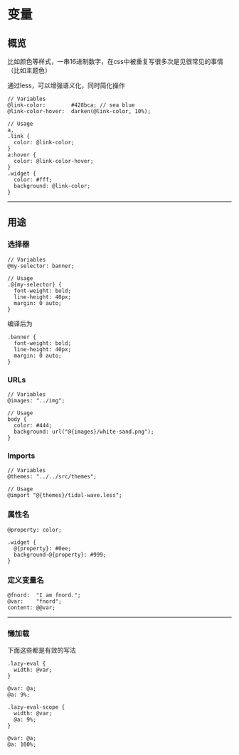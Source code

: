 # 变量

## 概览

比如颜色等样式，一串16进制数字，在css中被重复写很多次是见很常见的事情（比如主题色）

通过less，可以增强语义化，同时简化操作
```less
// Variables
@link-color:        #428bca; // sea blue
@link-color-hover:  darken(@link-color, 10%);

// Usage
a,
.link {
  color: @link-color;
}
a:hover {
  color: @link-color-hover;
}
.widget {
  color: #fff;
  background: @link-color;
}
```

---

## 用途

### 选择器
```less
// Variables
@my-selector: banner;

// Usage
.@{my-selector} {
  font-weight: bold;
  line-height: 40px;
  margin: 0 auto;
}
```
编译后为
```less
.banner {
  font-weight: bold;
  line-height: 40px;
  margin: 0 auto;
}
```

### URLs
```less
// Variables
@images: "../img";

// Usage
body {
  color: #444;
  background: url("@{images}/white-sand.png");
}
```

### Imports
```less
// Variables
@themes: "../../src/themes";

// Usage
@import "@{themes}/tidal-wave.less";
```

### 属性名
```less
@property: color;

.widget {
  @{property}: #0ee;
  background-@{property}: #999;
}
```

### 定义变量名
```less
@fnord:  "I am fnord.";
@var:    "fnord";
content: @@var;
```

---

### 懒加载
下面这些都是有效的写法
```less
.lazy-eval {
  width: @var;
}

@var: @a;
@a: 9%;
```

```less
.lazy-eval-scope {
  width: @var;
  @a: 9%;
}

@var: @a;
@a: 100%;
```